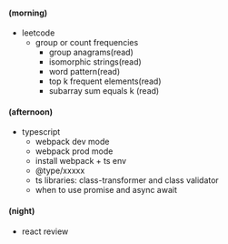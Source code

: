 #### (morning)

- leetcode
  - group or count frequencies
    - group anagrams(read)
    - isomorphic strings(read)
    - word pattern(read)
    - top k frequent elements(read)
    - subarray sum equals k (read)

#### (afternoon)

- typescript
  - webpack dev mode
  - webpack prod mode
  - install webpack + ts env
  - @type/xxxxx
  - ts libraries: class-transformer and class validator
  - when to use promise and async await

#### (night)

- react review
